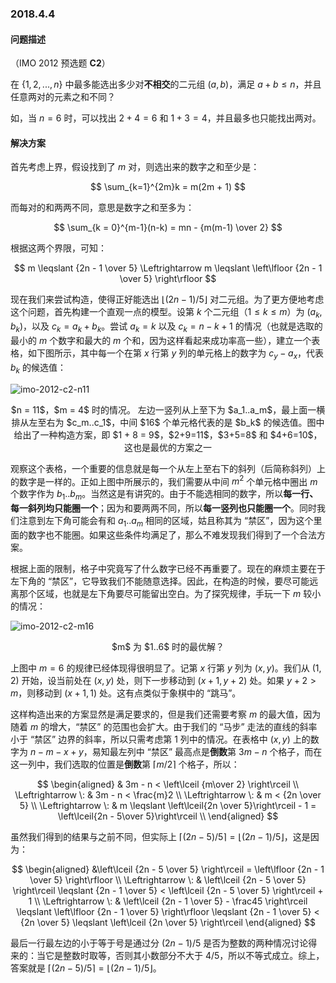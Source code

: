 ### 2018.4.4

#### 问题描述

（IMO 2012 预选题 **C2**）

在 $\{1,2,...,n\}$ 中最多能选出多少对**不相交**的二元组 $(a, b)$，满足 $a + b \leqslant n$，并且任意两对的元素之和不同？

如，当 $n = 6$ 时，可以找出 $2 + 4 = 6$ 和 $1 + 3 = 4$，并且最多也只能找出两对。

#### 解决方案

首先考虑上界，假设找到了 $m$ 对，则选出来的数字之和至少是：

$$
\sum_{k=1}^{2m}k = m(2m + 1)
$$

而每对的和两两不同，意思是数字之和至多为：

$$
\sum_{k = 0}^{m-1}(n-k) = mn - {m(m-1) \over 2}
$$

根据这两个界限，可知：

$$
m \leqslant {2n - 1 \over 5} \Leftrightarrow m \leqslant \left\lfloor {2n - 1 \over 5} \right\rfloor
$$

现在我们来尝试构造，使得正好能选出 $\lfloor (2n - 1)/5 \rfloor$ 对二元组。为了更方便地考虑这个问题，首先构建一个直观一点的模型。设第 $k$ 个二元组（$1 \leqslant k \leqslant m$）为 $(a_k, b_k)$，以及 $c_k = a_k + b_k$。尝试 $a_k = k$ 以及 $c_k = n - k + 1$ 的情况（也就是选取的最小的 $m$ 个数字和最大的 $m$ 个和，因为这样看起来成功率高一些），建立一个表格，如下图所示，其中每一个在第 $x$ 行第 $y$ 列的单元格上的数字为 $c_y - a_x$，代表 $b_k$ 的候选值：

![imo-2012-c2-n11](https://riteme.site/blogimg/math-2017-6/imo-2012-c2-n11.svg)

<center class="figcaption">$n = 11$，$m = 4$ 时的情况。 左边一竖列从上至下为 $a_1..a_m$，最上面一横排从左至右为 $c_m..c_1$，中间 $16$ 个单元格代表的是 $b_k$ 的候选值。图中给出了一种构造方案，即 $1 + 8 = 9$，$2+9=11$，$3+5=8$ 和 $4+6=10$，这也是最优的方案之一</center>

观察这个表格，一个重要的信息就是每一个从左上至右下的斜列（后简称斜列）上的数字是一样的。正如上图中所展示的，我们需要从中间 $m^2$ 个单元格中圈出 $m$ 个数字作为 $b_1..b_m$。当然这是有讲究的。由于不能选相同的数字，所以**每一行、每一斜列均只能圈一个**；因为和要两两不同，所以**每一竖列也只能圈一个**。同时我们注意到左下角可能会有和 $a_1..a_m$ 相同的区域，姑且称其为 “禁区”，因为这个里面的数字也不能圈。如果这些条件均满足了，那么不难发现我们得到了一个合法方案。

根据上面的限制，格子中究竟写了什么数字已经不再重要了。现在的麻烦主要在于左下角的 “禁区”，它导致我们不能随意选择。因此，在构造的时候，要尽可能远离那个区域，也就是左下角要尽可能留出空白。为了探究规律，手玩一下 $m$ 较小的情况：

![imo-2012-c2-m16](https://riteme.site/blogimg/math-2017-6/imo-2012-m1-6.svg)

<center class="figcaption">$m$ 为 $1..6$ 时的最优解？</center>

上图中 $m = 6$ 的规律已经体现得很明显了。记第 $x$ 行第 $y$ 列为 $(x, y)$。我们从 $(1, 2)$ 开始，设当前处在 $(x, y)$ 处，则下一步移动到 $(x+1,y+2)$ 处。如果 $y + 2 > m$，则移动到 $(x + 1, 1)$ 处。这有点类似于象棋中的 “跳马”。

这样构造出来的方案显然是满足要求的，但是我们还需要考察 $m$ 的最大值，因为随着 $m$ 的增大，“禁区” 的范围也会扩大。由于我们的 “马步” 走法的直线的斜率小于 “禁区” 边界的斜率，所以只需考虑第 $1$ 列中的情况。在表格中 $(x, y)$ 上的数字为 $n - m - x + y$，易知最左列中 “禁区” 最高点是**倒数**第 $3m - n$ 个格子，而在这一列中，我们选取的位置是**倒数**第 $\lceil m/2 \rceil$ 个格子，所以：

$$
\begin{aligned}
& 3m - n < \left\lceil {m\over 2} \right\rceil \\
\Leftrightarrow \: & 3m - n < \frac{m}2 \\
\Leftrightarrow \: & m < {2n \over 5} \\
\Leftrightarrow \: & m \leqslant \left\lceil{2n \over 5}\right\rceil - 1 = \left\lceil{2n - 5\over 5}\right\rceil \\
\end{aligned}
$$

虽然我们得到的结果与之前不同，但实际上 $\lceil (2n - 5) / 5 \rceil = \lfloor (2n - 1) / 5 \rfloor$，这是因为：

$$
\begin{aligned}
&\left\lceil {2n - 5 \over 5} \right\rceil = \left\lfloor {2n - 1 \over 5} \right\rfloor \\
\Leftrightarrow \: & \left\lceil {2n - 5 \over 5} \right\rceil \leqslant {2n - 1 \over 5} < \left\lceil {2n - 5 \over 5} \right\rceil + 1 \\
\Leftrightarrow \: & \left\lceil {2n - 1 \over 5} - \frac45 \right\rceil \leqslant \left\lfloor {2n - 1 \over 5} \right\rfloor \leqslant {2n - 1 \over 5} < {2n \over 5} \leqslant \left\lceil {2n \over 5} \right\rceil
\end{aligned}
$$

最后一行最左边的小于等于号是通过分 $(2n - 1) / 5$ 是否为整数的两种情况讨论得来的：当它是整数时取等，否则其小数部分不大于 $4/5$，所以不等式成立。综上，答案就是 $\lceil (2n - 5) / 5 \rceil = \lfloor (2n - 1) / 5 \rfloor$。
